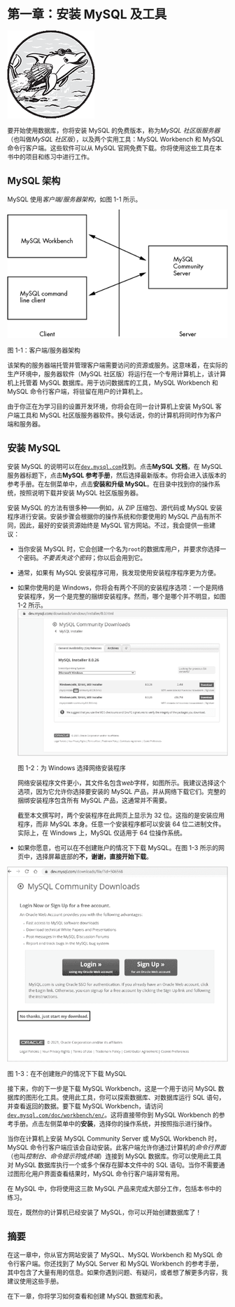 # 第一章：安装 MySQL 及工具

![](img/chapterart.png)

要开始使用数据库，你将安装 MySQL 的免费版本，称为*MySQL 社区版服务器*（也叫做*MySQL 社区版*），以及两个实用工具：MySQL Workbench 和 MySQL 命令行客户端。这些软件可以从 MySQL 官网免费下载。你将使用这些工具在本书中的项目和练习中进行工作。

## MySQL 架构

MySQL 使用*客户端/服务器架构*，如图 1-1 所示。

![](img/f01001.png)

图 1-1：客户端/服务器架构

该架构的服务器端托管并管理客户端需要访问的资源或服务。这意味着，在实际的生产环境中，服务器软件（MySQL 社区版）将运行在一个专用计算机上，该计算机上托管着 MySQL 数据库。用于访问数据库的工具，MySQL Workbench 和 MySQL 命令行客户端，将驻留在用户的计算机上。

由于你正在为学习目的设置开发环境，你将会在同一台计算机上安装 MySQL 客户端工具和 MySQL 社区版服务器软件。换句话说，你的计算机将同时作为客户端和服务器。

## 安装 MySQL

安装 MySQL 的说明可以在[`dev.mysql.com`](https://dev.mysql.com)找到。点击**MySQL 文档**，在 MySQL 服务器标题下，点击**MySQL 参考手册**，然后选择最新版本。你将会进入该版本的参考手册。在左侧菜单中，点击**安装和升级 MySQL**。在目录中找到你的操作系统，按照说明下载并安装 MySQL 社区版服务器。

安装 MySQL 的方法有很多种——例如，从 ZIP 压缩包、源代码或 MySQL 安装程序进行安装。安装步骤会根据你的操作系统和你要使用的 MySQL 产品有所不同，因此，最好的安装资源始终是 MySQL 官方网站。不过，我会提供一些建议：

+   当你安装 MySQL 时，它会创建一个名为`root`的数据库用户，并要求你选择一个密码。*不要丢失这个密码*；你以后会用到它。

+   通常，如果有 MySQL 安装程序可用，我发现使用安装程序程序更为方便。

+   如果你使用的是 Windows，你将会有两个不同的安装程序选项：一个是网络安装程序，另一个是完整的捆绑安装程序。然而，哪个是哪个并不明显，如图 1-2 所示。![](img/f01002.png)

    图 1-2：为 Windows 选择网络安装程序

    网络安装程序文件更小，其文件名包含*web*字样，如图所示。我建议选择这个选项，因为它允许你选择要安装的 MySQL 产品，并从网络下载它们。完整的捆绑安装程序包含所有 MySQL 产品，这通常并不需要。

    截至本文撰写时，两个安装程序在此网页上显示为 32 位。这指的是安装应用程序，而非 MySQL 本身。任意一个安装程序都可以安装 64 位二进制文件。实际上，在 Windows 上，MySQL 仅适用于 64 位操作系统。

+   如果你愿意，也可以在不创建账户的情况下下载 MySQL。在图 1-3 所示的网页中，选择屏幕底部的**不，谢谢，直接开始下载**。

![](img/f01003.png)

图 1-3：在不创建账户的情况下下载 MySQL

接下来，你的下一步是下载 MySQL Workbench，这是一个用于访问 MySQL 数据库的图形化工具。使用此工具，你可以探索数据库、对数据库运行 SQL 语句，并查看返回的数据。要下载 MySQL Workbench，请访问[`dev.mysql.com/doc/workbench/en/`](https://dev.mysql.com/doc/workbench/en/)。这将直接带你到 MySQL Workbench 的参考手册。点击左侧菜单中的**安装**，选择你的操作系统，并按照指示进行操作。

当你在计算机上安装 MySQL Community Server 或 MySQL Workbench 时，MySQL 命令行客户端应该会自动安装。此客户端允许你通过计算机的*命令行界面*（也叫*控制台*、*命令提示符*或*终端*）连接到 MySQL 数据库。你可以使用此工具对 MySQL 数据库执行一个或多个保存在脚本文件中的 SQL 语句。当你不需要通过图形化用户界面查看结果时，MySQL 命令行客户端非常有用。

在 MySQL 中，你将使用这三款 MySQL 产品来完成大部分工作，包括本书中的练习。

现在，既然你的计算机已经安装了 MySQL，你可以开始创建数据库了！

## 摘要

在这一章中，你从官方网站安装了 MySQL、MySQL Workbench 和 MySQL 命令行客户端。你还找到了 MySQL Server 和 MySQL Workbench 的参考手册，其中包含了大量有用的信息。如果你遇到问题、有疑问，或者想了解更多内容，我建议使用这些手册。

在下一章，你将学习如何查看和创建 MySQL 数据库和表。

